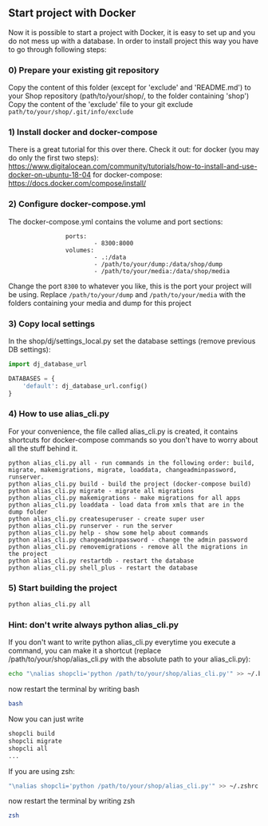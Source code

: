## Start project with Docker

Now it is possible to start a project with Docker, it is easy to set up and you do not mess up with a database. In order to install project this way you have to go through following steps:

### 0) Prepare your existing git repository 
Copy the content of this folder (except for 'exclude' and 'README.md') to your Shop repository (path/to/your/shop/, to the folder containing 'shop')
Copy the content of the 'exclude' file to your git exclude ```path/to/your/shop/.git/info/exclude```

### 1) Install docker and docker-compose

There is a great tutorial for this over there. Check it out: 
for docker (you may do only the first two steps): https://www.digitalocean.com/community/tutorials/how-to-install-and-use-docker-on-ubuntu-18-04 
for docker-compose: https://docs.docker.com/compose/install/

### 2) Configure docker-compose.yml

The docker-compose.yml contains the volume and port sections:
```
                ports:
                        - 8300:8000
                volumes:
                        - .:/data
                        - /path/to/your/dump:/data/shop/dump
                        - /path/to/your/media:/data/shop/media
```

Change the port ```8300``` to whatever you like, this is the port your project will be using. Replace ```/path/to/your/dump``` and ```/path/to/your/media``` with the folders containing your media and dump for this project

### 3) Copy local settings

In the shop/dj/settings_local.py set the database settings (remove previous DB settings):
```python
import dj_database_url

DATABASES = {
    'default': dj_database_url.config()
}
```

### 4) How to use alias_cli.py

For your convenience, the file called alias_cli.py is created, it contains shortcuts for docker-compose commands so you don't have to worry about all the stuff behind it.

```
python alias_cli.py all - run commands in the following order: build, migrate, makemigrations, migrate, loaddata, changeadminpassword, runserver.
python alias_cli.py build - build the project (docker-compose build)
python alias_cli.py migrate - migrate all migrations
python alias_cli.py makemigrations - make migrations for all apps
python alias_cli.py loaddata - load data from xmls that are in the dump folder
python alias_cli.py createsuperuser - create super user
python alias_cli.py runserver - run the server
python alias_cli.py help - show some help about commands
python alias_cli.py changeadminpassword - change the admin password
python alias_cli.py removemigrations - remove all the migrations in the project
python alias_cli.py restartdb - restart the database
python alias_cli.py shell_plus - restart the database
```

### 5) Start building the project

```bash
python alias_cli.py all
```

### Hint: don't write always python alias_cli.py

If you don't want to write python alias_cli.py everytime you execute a command, you can make it a shortcut (replace /path/to/your/shop/alias_cli.py with the absolute path to your alias_cli.py):
```bash
echo "\nalias shopcli='python /path/to/your/shop/alias_cli.py'" >> ~/.bashrc
```
now restart the terminal by writing bash
```bash
bash
```
Now you can just write
```bash
shopcli build
shopcli migrate
shopcli all
...
```
If you are using zsh:

```bash
"\nalias shopcli='python /path/to/your/shop/alias_cli.py'" >> ~/.zshrc
```
now restart the terminal by writing zsh
```bash
zsh
```
